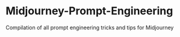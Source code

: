# Midjourney-Prompt-Engineering
Compilation of all prompt engineering tricks and tips for Midjourney
